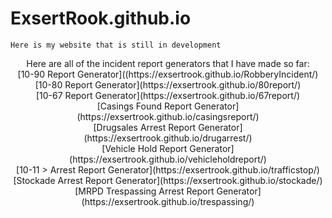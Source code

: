 # ExsertRook.github.io
    Here is my website that is still in development
<p align="center">
    Here are all of the incident report generators that I have made so far:<br />
    [10-90 Report Generator]((https://exsertrook.github.io/RobberyIncident/)<br />
    [10-80 Report Generator](https://exsertrook.github.io/80report/)<br />
    [10-67 Report Generator](https://exsertrook.github.io/67report/)<br />
    [Casings Found Report Generator](https://exsertrook.github.io/casingsreport/)<br />
    [Drugsales Arrest Report Generator](https://exsertrook.github.io/drugarrest/)<br />
    [Vehicle Hold Report Generator](https://exsertrook.github.io/vehicleholdreport/)<br />
    [10-11 > Arrest Report Generator](https://exsertrook.github.io/trafficstop/)<br />
    [Stockade Arrest Report Generator](https://exsertrook.github.io/stockade/)<br />
    [MRPD Trespassing Arrest Report Generator](https://exsertrook.github.io/trespassing/)
</p>
